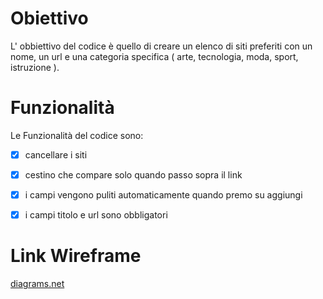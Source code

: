 # Obiettivo 
L' obbiettivo del codice è quello di creare un elenco di siti preferiti con un nome, 
un url e una categoria specifica ( arte, tecnologia, moda, sport, istruzione ).

# Funzionalità 
Le Funzionalità del codice sono:
- [X] cancellare i siti
- [X] cestino che compare solo quando passo sopra il link
- [X] i campi vengono puliti automaticamente quando premo su aggiungi
- [X] i campi titolo e url sono obbligatori


# Link Wireframe
[diagrams.net](https://app.diagrams.net/#HCuriousCI%2Flist%2Fmain%2Fwireframe)
